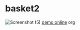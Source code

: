 # basket2
![Screenshot (5)](https://github.com/sedmahdihashemi/basket2/assets/155801810/860a584b-4e36-4193-ab6a-a0f71db60ad3)
[demo online](https://sedmahdihashemi.github.io/basket2/)
org
